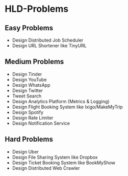 # HLD-Problems
## Easy Problems
- Design Distributed Job Scheduler
- Design URL Shortener like TinyURL

## Medium Problems
- Design Tinder
- Design YouTube
- Design WhatsApp
- Design Twitter
- Tweet Search
- Design Analytics Platform (Metrics & Logging)
- Design Flight Booking System like Ixigo/MakeMyTrip
- Design Spotify
- Design Rate Limiter
- Design Notification Service

## Hard Problems
- Design Uber
- Design File Sharing System like Dropbox
- Design Ticket Booking System like BookMyShow
- Design Distributed Web Crawler